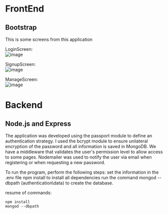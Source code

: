# FrontEnd
## Bootstrap
This is some screens from this application

LoginScreen:<br>
![image](https://user-images.githubusercontent.com/60991421/203364397-3f1e8651-6ab1-4464-af31-fdd293376c71.png)

SignupScreen:<br>
![image](https://user-images.githubusercontent.com/60991421/203364775-4285f32b-4aa3-40f0-80d1-499186d5b5ca.png)

ManageScreen:<br>
![image](https://user-images.githubusercontent.com/60991421/203365209-1e17bc5a-7769-4159-a8e4-16e6ab013408.png)


# Backend
## Node.js and Express
The application was developed using the passport module to define an authentication strategy. I used the bcrypt module to ensure unilateral encryption of the password and all information is saved in MongoDB.
We have a middleware that validates the user's permission level to allow access to some pages.
Nodemailer was used to notify the user via email when registering or when requesting a new password.

To run the program, perform the following steps:
set the information in the .env file
npm install to install all dependencies
run the command mongod --dbpath (authentication\data) to create the database.

resume of commands:
```
npm install
mongod --dbpath
```
